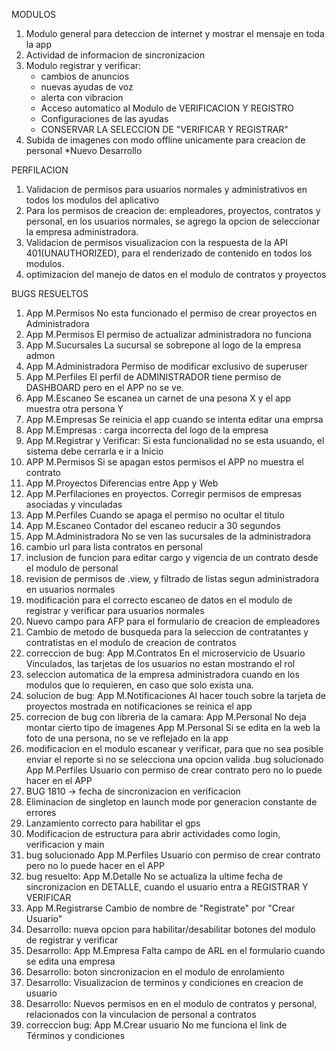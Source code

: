 MODULOS
1. Modulo general para deteccion de internet y mostrar el mensaje en toda la app
2. Actividad de informacion de sincronizacion
3. Modulo registrar y verificar:
    - cambios de anuncios
    - nuevas ayudas de voz
    - alerta con vibracion
    - Acceso automatico al Modulo de VERIFICACION Y REGISTRO
    - Configuraciones de las ayudas
    - CONSERVAR LA SELECCION DE "VERIFICAR Y REGISTRAR"
4. Subida de imagenes con modo offline unicamente para creacion de personal *Nuevo Desarrollo


PERFILACION

1.	Validacion de permisos para usuarios normales y administrativos en todos los modulos del aplicativo
2.	Para los permisos de creacion de: empleadores, proyectos, contratos y personal, en los usuarios normales, se agrego la opcion de seleccionar la empresa administradora.
3.	Validacion de permisos visualizacion con la respuesta de la API 401(UNAUTHORIZED), para el renderizado de contenido en todos los modulos. 
4.	optimizacion del manejo de datos en el modulo de contratos y proyectos

BUGS RESUELTOS

1. App M.Permisos No esta funcionado el permiso de crear proyectos en Administradora
2. App M.Permisos El permiso de actualizar administradora no funciona
3. App M.Sucursales La sucursal se sobrepone al logo de la empresa admon
4. App M.Administradora Permiso de modificar exclusivo de superuser
5. App M.Perfiles  El perfil de ADMINISTRADOR tiene permiso de DASHBOARD pero en el APP no se ve.
6. App M.Escaneo Se escanea un carnet de una pesona X y el app muestra otra persona Y
7. App M.Empresas Se reinicia el app cuando se intenta editar una emprsa
8. App M.Empresas : carga incorrecta del logo de la empresa
9. App M.Registrar y Verificar: Si esta funcionalidad no se esta usuando, el sistema debe cerrarla e ir a Inicio
10. APP M.Permisos Si se apagan estos permisos el APP no muestra el contrato
11. App M.Proyectos Diferencias entre App y Web
12. App M.Perfilaciones en proyectos. Corregir permisos de empresas asociadas y vinculadas
13. App M.Perfiles Cuando se apaga el permiso no ocultar el titulo
14. App M.Escaneo Contador del escaneo reducir a 30 segundos
15. App M.Administradora No se ven las sucursales de la administradora
16. cambio url para lista contratos en personal
17. inclusion de funcion para editar cargo y vigencia de un contrato desde el modulo de personal
18. revision de permisos de .view, y filtrado de listas segun administradora en usuarios normales 
19. modificación para el correcto escaneo de datos en el modulo de registrar y verificar para usuarios normales
20. Nuevo campo para AFP para el formulario de creacion de empleadores
21. Cambio de metodo de busqueda para la seleccion de contratantes y contratistas en el modulo de creacion de contratos
22. correccion de bug: App M.Contratos En el microservicio de Usuario Vinculados, las tarjetas de los usuarios no estan mostrando el rol
23. seleccion automatica de la empresa administradora cuando en los modulos que lo requieren, en caso que solo exista una.
24. solucion de bug: App M.Notificaciones Al hacer touch sobre la tarjeta de proyectos mostrada en notificaciones se reinica el app
25. correcion de bug con libreria de la camara: 
    App M.Personal No deja montar cierto tipo de imagenes
    App M.Personal Si se edita en la web la foto de una persona, no se ve reflejado en la app
26. modificacion en el modulo escanear y verificar, para que no sea posible enviar el reporte si no se selecciona una opcion valida
  .bug solucionado App M.Perfiles Usuario con permiso de crear contrato pero no lo puede hacer en el APP 
27. BUG 1810 -> fecha de sincronizacion en verificacion
28. Eliminacion de singletop en launch mode por generacion constante de errores
29. Lanzamiento correcto para habilitar el gps
30. Modificacion de estructura para abrir actividades como login, verificacion y main
31. bug solucionado App M.Perfiles Usuario con permiso de crear contrato pero no lo puede hacer en el APP
32. bug resuelto: App M.Detalle No se actualiza la ultime fecha de sincronizacion en DETALLE, cuando el usuario entra a REGISTRAR Y VERIFICAR 
33. App M.Registrarse Cambio de nombre de "Registrate" por "Crear Usuario"
34. Desarrollo: nueva opcion para habilitar/desabilitar botones del modulo de registrar y verificar
35. Desarrollo: App M.Empresa Falta campo de ARL en el formulario cuando se edita una empresa
36. Desarrollo: boton sincronizacion en el modulo de enrolamiento
37. Desarrollo: Visualizacion de terminos y condiciones en creacion de usuario
38. Desarrollo: Nuevos permisos en en el modulo de contratos y personal, relacionados con la vinculacion de personal a contratos
39. correccion bug: App M.Crear usuario No me funciona el link de Términos y condiciones